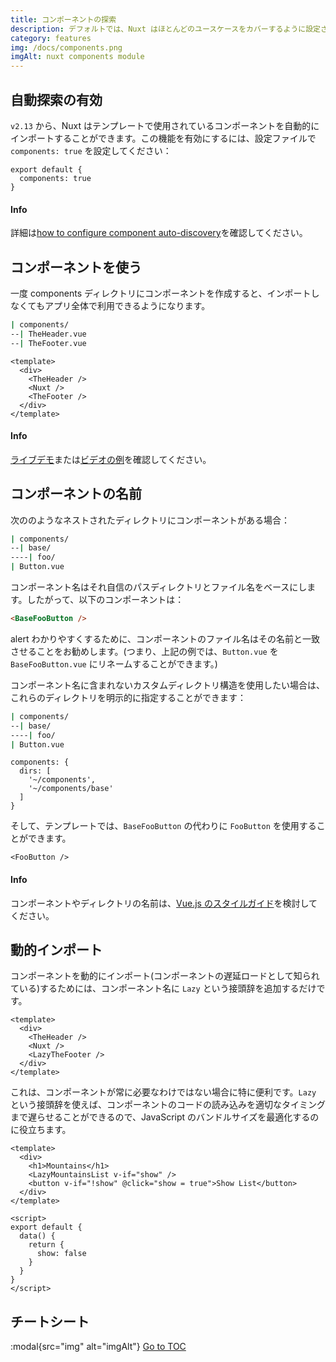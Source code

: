 ```yaml
---
title: コンポーネントの探索
description: デフォルトでは、Nuxt はほとんどのユースケースをカバーするように設定されています。このデフォルトの設定は、nuxt.config.js ファイルで上書きすることができます。
category: features
img: /docs/components.png
imgAlt: nuxt components module
---
```


## 自動探索の有効

`v2.13` から、Nuxt はテンプレートで使用されているコンポーネントを自動的にインポートすることができます。この機能を有効にするには、設定ファイルで `components: true` を設定してください：

```js{}[nuxt.config.js]
export default {
  components: true
}
```

#### Info
詳細は[how to configure component auto-discovery](./configuration-glossary/configuration-components#advanced)を確認してください。


## コンポーネントを使う

一度 components ディレクトリにコンポーネントを作成すると、インポートしなくてもアプリ全体で利用できるようになります。

```bash
| components/
--| TheHeader.vue
--| TheFooter.vue
```

```html{}[layouts/default.vue]
<template>
  <div>
    <TheHeader />
    <Nuxt />
    <TheFooter />
  </div>
</template>
```

#### Info
[ライブデモ](https://codesandbox.io/s/nuxt-components-cou9k)または[ビデオの例](https://www.youtube.com/watch?v=lQ8OBrgVVr8)を確認してください。


## コンポーネントの名前

次ののようなネストされたディレクトリにコンポーネントがある場合：

```bash
| components/
--| base/
----| foo/
| Button.vue
```

コンポーネント名はそれ自信のパスディレクトリとファイル名をベースにします。したがって、以下のコンポーネントは：

```html
<BaseFooButton />
```

alert
わかりやすくするために、コンポーネントのファイル名はその名前と一致させることをお勧めします。(つまり、上記の例では、`Button.vue` を `BaseFooButton.vue` にリネームすることができます。)


コンポーネント名に含まれないカスタムディレクトリ構造を使用したい場合は、これらのディレクトリを明示的に指定することができます：

```bash
| components/
--| base/
----| foo/
| Button.vue
```

```bash{}[nuxt.config.js]
components: {
  dirs: [
    '~/components',
    '~/components/base'
  ]
}
```

そして、テンプレートでは、`BaseFooButton` の代わりに `FooButton` を使用することができます。

```html{}[pages/index.vue]
<FooButton />
```

#### Info
コンポーネントやディレクトリの名前は、[Vue.js のスタイルガイド](https://vuejs.org/v2/style-guide/)を検討してください。


## 動的インポート

コンポーネントを動的にインポート(コンポーネントの遅延ロードとして知られている)するためには、コンポーネント名に `Lazy` という接頭辞を追加するだけです。

```html{}[layouts/default.vue]
<template>
  <div>
    <TheHeader />
    <Nuxt />
    <LazyTheFooter />
  </div>
</template>
```

これは、コンポーネントが常に必要なわけではない場合に特に便利です。`Lazy` という接頭辞を使えば、コンポーネントのコードの読み込みを適切なタイミングまで遅らせることができるので、JavaScript のバンドルサイズを最適化するのに役立ちます。

```html{}[pages/index.vue]
<template>
  <div>
    <h1>Mountains</h1>
    <LazyMountainsList v-if="show" />
    <button v-if="!show" @click="show = true">Show List</button>
  </div>
</template>

<script>
export default {
  data() {
    return {
      show: false
    }
  }
}
</script>
```

## チートシート

:modal{src="img" alt="imgAlt"}
<span style='float: footnote;'><a href="../index.html#toc">Go to TOC</a></span>
